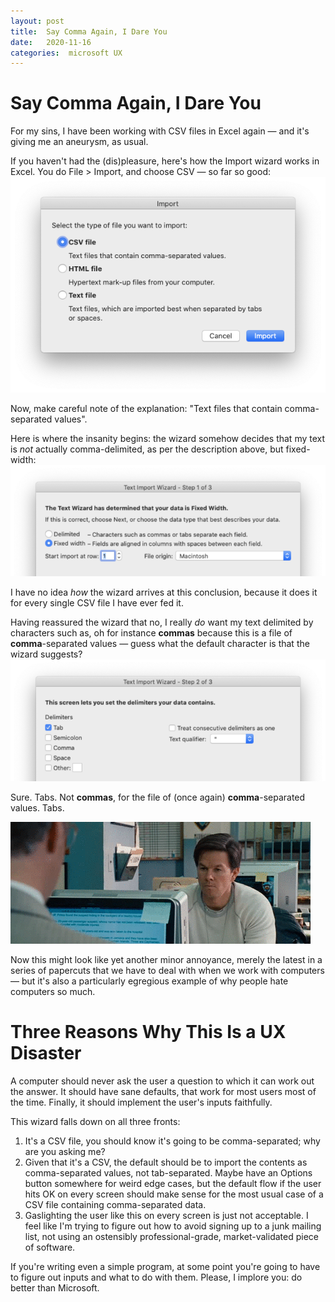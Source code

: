 ```yaml
---
layout: post
title:  Say Comma Again, I Dare You 
date:   2020-11-16 
categories:  microsoft UX 
---
```


# Say Comma Again, I Dare You


For my sins, I have been working with CSV files in Excel again — and it's giving me an aneurysm, as usual.

If you haven't had the (dis)pleasure, here's how the Import wizard works in Excel. You do File > Import, and choose CSV — so far so good:
![](/images/image.98.png)

Now, make careful note of the explanation: "Text files that contain comma-separated values".

Here is where the insanity begins: the wizard somehow decides that my text is *not* actually comma-delimited, as per the description above, but fixed-width:
![](/images/image.99.png)

I have no idea *how* the wizard arrives at this conclusion, because it does it for every single CSV file I have ever fed it.

Having reassured the wizard that no, I really *do* want my text delimited by characters such as, oh for instance **commas** because this is a file of **comma**-separated values — guess what the default character is that the wizard suggests?
![](/images/image.100.png)

Sure. Tabs. Not **commas**, for the file of (once again) **comma**-separated values. Tabs.

![](/images/CvXscAh.gif)

Now this might look like yet another minor annoyance, merely the latest in a series of papercuts that we have to deal with when we work with computers — but it's also a particularly egregious example of why people hate computers so much.

# Three Reasons Why This Is a UX Disaster

A computer should never ask the user a question to which it can work out the answer. It should have sane defaults, that work for most users most of the time. Finally, it should implement the user's inputs faithfully.

This wizard falls down on all three fronts:
1) It's a CSV file, you should know it's going to be comma-separated; why are you asking me?
2) Given that it's a CSV, the default should be to import the contents as comma-separated values, not tab-separated. Maybe have an Options button somewhere for weird edge cases, but the default flow if the user hits OK on every screen should make sense for the most usual case of a CSV file containing comma-separated data.
3) Gaslighting the user like this on every screen is just not acceptable. I feel like I'm trying to figure out how to avoid signing up to a junk mailing list, not using an ostensibly professional-grade, market-validated piece of software.

If you're writing even a simple program, at some point you're going to have to figure out inputs and what to do with them. Please, I implore you: do better than Microsoft.

